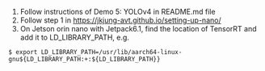 
1. Follow instructions of Demo 5: YOLOv4 in README.md file
2. Follow step 1 in https://jkjung-avt.github.io/setting-up-nano/
3. On Jetson orin nano with Jetpack6.1, find the location of TensorRT and add it to LD_LIBRARY_PATH, e.g.
```shell
$ export LD_LIBRARY_PATH=/usr/lib/aarch64-linux-gnu${LD_LIBRARY_PATH:+:${LD_LIBRARY_PATH}}
```





